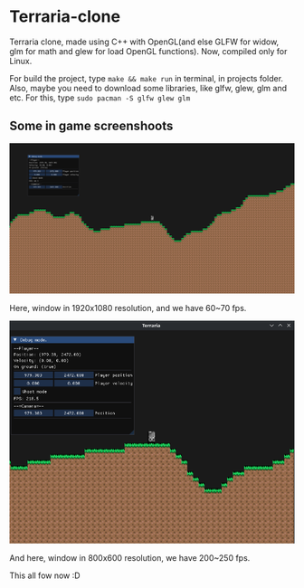 # Terraria-clone
Terraria clone, made using C++ with OpenGL(and else GLFW for widow, glm for math and glew for load OpenGL functions). Now, compiled only for Linux.

For build the project, type `make && make run` in terminal, in projects folder.
Also, maybe you need to download some libraries, like glfw, glew, glm and etc. 
For this, type `sudo pacman -S glfw glew glm`

## Some in game screenshoots

![alt text](previews(alpha)/image.png)

Here, window in 1920x1080 resolution, and we have 60~70 fps.

![alt text](previews(alpha)/image-1.png)

And here, window in 800x600 resolution, we have 200~250 fps.

This all fow now :D
